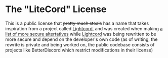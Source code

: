 # The "LiteCord" License
This is a public license that ~~pretty much steals~~ has a name that takes inspiration from a project called [Lightcord](https://github.com/Lightcord/Lightcord), and was created when making [a list of more secure altertatives](https://kckarnige.is-a.dev/lc-alts) while [Lightcord](https://github.com/Lightcord/Lightcord) was being rewritten to be more secure and depend on the developer's own code (as of writing, the rewrite is private and being worked on, the public codebase consists of projects like BetterDiscord which restrict modifications in their license)
